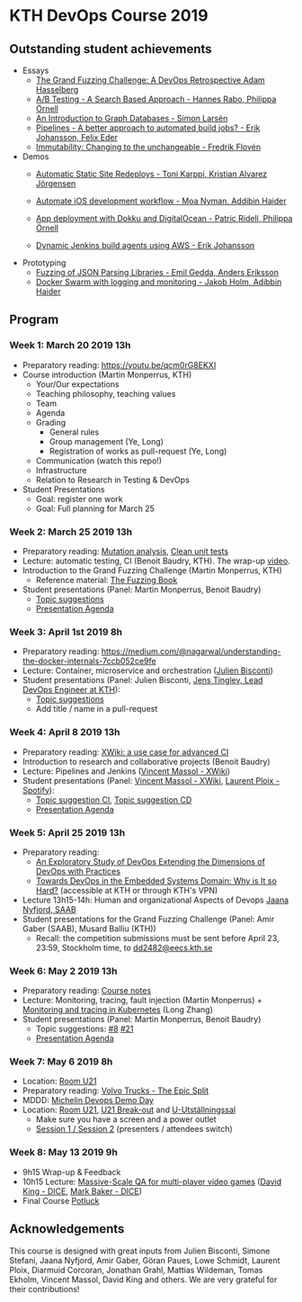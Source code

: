 # KTH DevOps Course 2019

## Outstanding student achievements

* Essays
     * [The Grand Fuzzing Challenge: A DevOps Retrospective Adam Hasselberg](https://medium.com/@adamhasselberg/fd89accb7ce0)
    * [A/B Testing - A Search Based Approach - Hannes Rabo, Philippa Örnell](https://github.com/KTH/devops-course/blob/master/contributions-2019/essay/hrabo-pornell/ab-testing-a-search-based-approach.pdf)
    * [An Introduction to Graph Databases - Simon Larsén](https://github.com/KTH/devops-course/blob/master/contributions-2019/essay/slarse/graph_db_essay.pdf)
    * [Pipelines - A better approach to automated
build jobs? - Erik Johansson, Felix Eder](https://github.com/KTH/devops-course/blob/master/contributions-2019/essay/felixed-erikjo9/essay.pdf)
    * [Immutability: Changing to the unchangeable - Fredrik Flovén](https://medium.com/@ffloven/immutability-4c8e0077fe9a)
* Demos
    * [Automatic Static Site Redeploys - Toni Karppi, Kristian Alvarez Jörgensen](https://github.com/KTH/devops-course/tree/master/contributions-2019/demo/tonik-krijor)

    * [Automate iOS development workflow - Moa Nyman, Addibin Haider](https://www.youtube.com/watch?v=oSfDyHX_aig)
    * [App deployment with Dokku and DigitalOcean - Patric Ridell, Philippa Örnell](https://github.com/KTH/devops-course/releases/download/files/2019-screencast-Patric-Philippa.mp4)
    * [Dynamic Jenkins build agents using AWS - Erik Johansson](https://www.youtube.com/watch?v=qXr2THwEuIs)
* Prototyping
    * [Fuzzing of JSON Parsing Libraries - Emil Gedda,
Anders Eriksson](https://github.com/KTH/devops-course/tree/master/contributions-2019/open/aeri3-egedda)
    * [Docker Swarm with logging and monitoring - Jakob Holm, Adibbin Haider](https://github.com/KTH/devops-course/tree/master/contributions-2019/open/jakobhol-adibbin)

## Program

### Week 1: March 20 2019 13h

* Preparatory reading: <https://youtu.be/qcm0rG8EKXI>
* Course introduction (Martin Monperrus, KTH)
  * Your/Our expectations
  * Teaching philosophy, teaching values
  * Team
  * Agenda
  * Grading
    * General rules
    * Group management (Ye, Long)
    * Registration of works as pull-request (Ye, Long)
  * Communication (watch this repo!)
  * Infrastructure
  * Relation to Research in Testing & DevOps 
* Student Presentations
  * Goal: register one work
  * Goal: Full planning for March 25



### Week 2: March 25 2019 13h
* Preparatory reading: [Mutation analysis](https://medium.com/@almyre/short-circuiting-method-executions-to-assess-test-quality-2d3fda45bc7f), [Clean unit tests](https://blog.usejournal.com/3-easy-ways-to-write-cleaner-unit-tests-2ec04ca6b9df)
* Lecture: automatic testing, CI (Benoit Baudry, KTH). The wrap-up [video](https://archive.org/details/devops-dylan).
* Introduction to the Grand Fuzzing Challenge (Martin Monperrus, KTH)
  * Reference material: [The Fuzzing Book](https://www.fuzzingbook.org/)
* Student presentations (Panel: Martin Monperrus, Benoit Baudry)
  * [Topic suggestions](https://github.com/KTH/devops-course/issues/9)
  * [Presentation Agenda](https://github.com/KTH/devops-course/blob/master/contributions/presentation/week2/README.md)
	
### Week 3: April 1st 2019 8h
* Preparatory reading: <https://medium.com/@nagarwal/understanding-the-docker-internals-7ccb052ce9fe>
* Lecture: Container, microservice and orchestration ([Julien Bisconti](https://www.linkedin.com/in/julienbisconti/))
* Student presentations (Panel: Julien Bisconti, [Jens Tinglev, Lead DevOps Engineer at KTH](https://www.kth.se/profile/tinglev)):
  * [Topic suggestions](https://github.com/KTH/devops-course/issues/6)
  * Add title / name in a pull-request 

### Week 4: April 8 2019 13h
* Preparatory reading: [XWiki: a use case for advanced CI](https://www.slideshare.net/vmassol/developing-xwiki-75667041)
* Introduction to research and collaborative projects (Benoit Baudry)
* Lecture: Pipelines and Jenkins ([Vincent Massol - XWiki](http://massol.myxwiki.org))
* Student presentations (Panel: [Vincent Massol - XWiki](http://massol.myxwiki.org), [Laurent Ploix - Spotify](https://www.linkedin.com/in/laurentploix)):
  * [Topic suggestion CI](https://github.com/KTH/devops-course/issues/3), [Topic suggestion CD](https://github.com/KTH/devops-course/issues/12)
  * [Presentation Agenda](https://github.com/KTH/devops-course/blob/master/contributions/presentation/week4/README.md)

### Week 5: April 25 2019 13h
* Preparatory reading:
  * [An Exploratory Study of DevOps Extending the Dimensions of DevOps with Practices](https://jira.dimecc.com/secure/attachment/14989/ICSEA_Lwakatare_Final.pdf)
  * [Towards DevOps in the Embedded Systems Domain: Why is It so Hard?](https://ieeexplore.ieee.org/document/7427859/) (accessible at KTH or through KTH's VPN)
* Lecture 13h15-14h: Human and organizational Aspects of Devops [Jaana Nyfjord, SAAB](https://se.linkedin.com/in/jaananyfjord)
* Student presentations for the Grand Fuzzing Challenge (Panel: Amir Gaber (SAAB), Musard Balliu (KTH))
  * Recall: the competition submissions must be sent before April 23, 23:59, Stockholm time, to dd2482@eecs.kth.se

### Week 6: May 2 2019 13h
* Preparatory reading: [Course notes](https://www.monperrus.net/martin/monitoring.pdf)
* Lecture: Monitoring, tracing, fault injection (Martin Monperrus) + [Monitoring and tracing in Kubernetes](https://docs.google.com/presentation/d/1BKhdIU8aXJB7qE2CRn6RjmXKxd0J1N4B2-DTU9OtQPs/edit?usp=sharing) (Long Zhang)
* Student presentations (Panel: Martin Monperrus, Benoit Baudry)
  * Topic suggestions: [#8](https://github.com/KTH/devops-course/issues/8) [#21](https://github.com/KTH/devops-course/issues/21)
  * [Presentation Agenda](https://github.com/KTH/devops-course/tree/master/contributions/presentation/week6)

### Week 7: May 6 2019 8h

* Location: [Room U21](https://www.kth.se/places/room/id/de8a7fa7-90dc-4ae7-ab75-282b6020d8a5)
* Preparatory reading: [Volvo Trucks - The Epic Split](https://www.youtube.com/watch?v=M7FIvfx5J10)
* MDDD: [Michelin Devops Demo Day](https://github.com/KTH/devops-course/tree/master/contributions/demo) 
* Location: [Room U21](https://www.kth.se/places/room/id/de8a7fa7-90dc-4ae7-ab75-282b6020d8a5), [U21 Break-out](https://www.kth.se/places/room/id/b7f34dc7-be16-4e37-a339-1e9f048b1772) and [U-Utställningssal](https://www.kth.se/places/room/id/cc4a63e9-62f9-4181-9e4d-c44a21c18c73)
  * Make sure you have a screen and a power outlet
  * [Session 1 / Session 2](announcement/README.md) (presenters / attendees switch)
  
### Week 8: May 13 2019 9h

* 9h15 Wrap-up & Feedback
* 10h15 Lecture: [Massive-Scale QA for multi-player video games](https://youtu.be/ffgphqKrb2M) ([David King - DICE](https://www.linkedin.com/in/david-king-83b9765b), [Mark Baker - DICE](https://www.linkedin.com/in/markltbaker/))
* Final Course [Potluck](https://en.wikipedia.org/wiki/Potluck)


## Acknowledgements

This course is designed with great inputs from Julien Bisconti, Simone Stefani, Jaana Nyfjord, Amir Gaber, Göran Paues, Lowe Schmidt, Laurent Ploix, Diarmuid Corcoran, Jonathan Grahl, Mattias Wildeman, Tomas Ekholm, Vincent Massol, David King and others. We are very grateful for their contributions!
